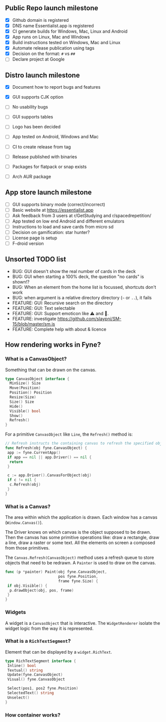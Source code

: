 ## Public Repo launch milestone

- [x] Github domain is registered
- [x] DNS name Essentialist.app is registered
- [x] CI generate builds for Windows, Mac, Linux and Android
- [x] App runs on Linux, Mac and Windows
- [x] Build instructions tested on Windows, Mac and Linux
- [x] Automate release publication using tags
- [x] Decision on the format: `#` vs `##`
- [ ] Declare project at Google

## Distro launch milestone

- [x] Document how to report bugs and features
- [x] GUI supports CJK option
- [ ] No usability bugs
- [ ] GUI supports tables

- [ ] Logo has been decided
- [ ] App tested on Android, Windows and Mac
- [ ] CI to create release from tag
- [ ] Release published with binaries
- [ ] Packages for flatpack or snap exists
- [ ] Arch AUR package

## App store launch milestone

- [ ] GUI supports binary mode (correct/incorrect)
- [ ] Basic website at <https://essentialist.app>
- [ ] Ask feedback from 3 users at r/GetStudying and r/spacedrepetition/
- [ ] App tested on low end Android and different emulators
- [ ] Instructions to load and save cards from micro sd
- [ ] Decision on gamification: star hunter?
- [ ] License page is setup
- [ ] F-droid version

## Unsorted TODO list

- BUG: GUI doesn't show the real number of cards in the deck
- BUG: GUI when starting a 100% deck, the question "no cards" is shown!?
- BUG: When an element from the home list is focussed, shortcuts don't work
- BUG: when argument is a relative directory directory (`~` or `..`), it fails
- FEATURE: GUI: Recursive search on the directory
- FEATURE: GUI: Text selectable
- FEATURE: GUI: Support emoticon like :warning: and :rocket:.
- FEATURE: investigate <https://github.com/slaypni/SM-15/blob/master/sm.js>
- FEATURE: Complete help with about & licence

## How rendering works in Fyne?

### What is a CanvasObject?

Something that can be drawn on the canvas.

```go
type CanvasObject interface {
  MinSize() Size
  Move(Position)
  Position() Position
  Resize(Size)
  Size() Size
  Hide()
  Visible() bool
  Show()
  Refresh()
}
```

For a primitive `CanvasObject` like `Line`, the `Refresh()` method is:

```go
// Refresh instructs the containing canvas to refresh the specified obj.
func Refresh(obj fyne.CanvasObject) {
 app := fyne.CurrentApp()
 if app == nil || app.Driver() == nil {
  return
 }

 c := app.Driver().CanvasForObject(obj)
 if c != nil {
  c.Refresh(obj)
 }
}
```

### What is a Canvas?

The area within which the application is drawn. Each window has a canvas (`Window.Canvas()`).

The Driver knows on which canvas is the object supposed to be drawn. Then the
canvas has some primitive operations like: draw a rectangle, draw a line, draw
a raster or some text. All the elements on screen a composed from those primitives.

The `Canvas.Refresh(CanvasObject)` method uses a refresh queue to store objects
that need to be redrawn. A `Painter` is used to draw on the canvas.

```go
func (p *painter) Paint(obj fyne.CanvasObject,
                        pos fyne.Position,
                        frame fyne.Size) {
 if obj.Visible() {
  p.drawObject(obj, pos, frame)
 }
}
```

### Widgets

A widget is a `CanvasObject` that is interactive. The `WidgetRenderer` isolate
the widget logic from the way it is represented.

### What is a `RichTextSegment`?

Element that can be displayed by a `widget.RichText`.

```go
type RichTextSegment interface {
 Inline() bool
 Textual() string
 Update(fyne.CanvasObject)
 Visual() fyne.CanvasObject

 Select(pos1, pos2 fyne.Position)
 SelectedText() string
 Unselect()
}
```

### How container works?
